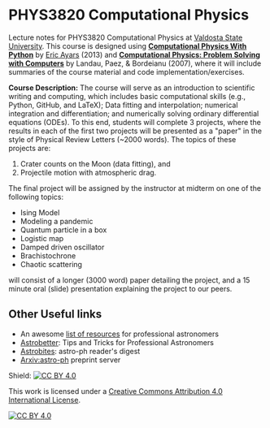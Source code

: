 # PHYS3820 Computational Physics

Lecture notes for PHYS3820 Computational Physics at [Valdosta State University](https://www.valdosta.edu/phy/).  This course is designed using [**Computational Physics
With Python**](https://belglas.files.wordpress.com/2018/03/cpwp.pdf) by [Eric Ayars](https://www.csuchico.edu/physics/people/faculty/eric-ayars.shtml) (2013) and [**Computational Physics: Problem Solving with Computers**](https://www.google.com/books/edition/_/RBg-vgAACAAJ?hl=en&sa=X&ved=2ahUKEwjCoaKQgOb-AhWMlIkEHQyFCKIQ7_IDegQIBxAC) by Landau, Paez, & Bordeianu (2007), where it will include summaries of the course material and code implementation/exercises.

**Course Description:** The course will serve as an introduction to scientific writing and computing, which includes basic computational skills (e.g., Python, GitHub, and LaTeX); Data fitting and interpolation; numerical integration and differentiation; and numerically solving ordinary differential equations (ODEs).  To this end, students will complete 3 projects, where the results in each of the first two projects will be presented as a "paper" in the style of Physical Review Letters (~2000 words).  The topics of these projects are:

1. Crater counts on the Moon (data fitting), and
2. Projectile motion with atmospheric drag.

The final project will be assigned by the instructor at midterm on one of the following topics:

- Ising Model
- Modeling a pandemic
- Quantum particle in a box
- Logistic map
- Damped driven oscillator
- Brachistochrone
- Chaotic scattering

will consist of a longer (3000 word) paper detailing the project, and a 15 minute oral (slide) presentation explaining the project to our peers.

## Other Useful links
- An awesome [list of resources](https://github.com/jonathansick/awesome-astronomy) for professional astronomers 
- [Astrobetter](https://www.astrobetter.com/): Tips and Tricks for Professional Astronomers 
- [Astrobites](https://astrobites.org/): astro-ph reader's digest 
- [Arxiv:astro-ph](https://arxiv.org/archive/astro-ph) preprint server 

Shield: [![CC BY 4.0][cc-by-shield]][cc-by]

This work is licensed under a
[Creative Commons Attribution 4.0 International License][cc-by].

[![CC BY 4.0][cc-by-image]][cc-by]

[cc-by]: http://creativecommons.org/licenses/by/4.0/
[cc-by-image]: https://i.creativecommons.org/l/by/4.0/88x31.png
[cc-by-shield]: https://img.shields.io/badge/License-CC%20BY%204.0-lightgrey.svg